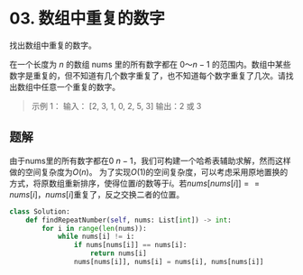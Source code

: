 # 03. 数组中重复的数字 
找出数组中重复的数字。

在一个长度为 $n$ 的数组 nums 里的所有数字都在 $0～n-1$ 的范围内。数组中某些数字是重复的，但不知道有几个数字重复了，也不知道每个数字重复了几次。请找出数组中任意一个重复的数字。

> 示例 1：
> 输入：
> [2, 3, 1, 0, 2, 5, 3]
> 输出：2 或 3 

## 题解
由于nums里的所有数字都在$0~n-1$，我们可构建一个哈希表辅助求解，然而这样做的空间复杂度为$O(n)$。
为了实现$O(1)$的空间复杂度，可以考虑采用原地置换的方式，将原数组重新排序，使得位置$i$的数等于$i$。若$nums[nums[i]] == nums[i]$，$nums[i]$重复了，反之交换二者的位置。


```python
class Solution:
    def findRepeatNumber(self, nums: List[int]) -> int:
        for i in range(len(nums)):
            while nums[i] != i:
                if nums[nums[i]] == nums[i]:
                    return nums[i]
                nums[nums[i]], nums[i] = nums[i], nums[nums[i]]
```